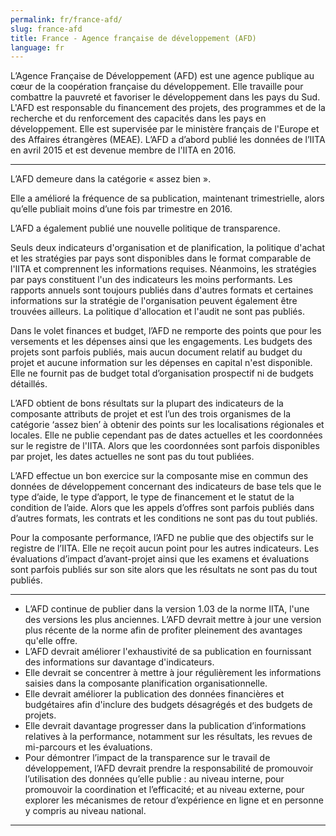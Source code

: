```yaml
---
permalink: fr/france-afd/
slug: france-afd
title: France - Agence française de développement (AFD)
language: fr
---
```


L’Agence Française de Développement (AFD) est une agence publique au cœur de la coopération française du développement. Elle travaille pour combattre la pauvreté et favoriser le développement dans les pays du Sud. L'AFD est responsable du financement des projets, des programmes et de la recherche et du renforcement des capacités dans les pays en développement. Elle est supervisée par le ministère français de l'Europe et des Affaires étrangères (MEAE). L’AFD a d’abord publié les données de l’IITA en avril 2015 et est devenue membre de l'IITA en 2016.

---

L’AFD demeure dans la catégorie « assez bien ».

Elle a amélioré la fréquence de sa publication, maintenant trimestrielle, alors qu’elle publiait moins d’une fois par trimestre en 2016.

L’AFD a également publié une nouvelle politique de transparence.

Seuls deux indicateurs d'organisation et de planification, la politique d'achat et les stratégies par pays sont disponibles dans le format comparable de l'IITA et comprennent les informations requises. Néanmoins, les stratégies par pays constituent l'un des indicateurs les moins performants. Les rapports annuels sont toujours publiés dans d'autres formats et certaines informations sur la stratégie de l'organisation peuvent également être trouvées ailleurs.  La politique d'allocation et l'audit ne sont pas publiés.

Dans le volet finances et budget, l’AFD ne remporte des points que pour les versements et les dépenses ainsi que les engagements. Les budgets des projets sont parfois publiés, mais aucun document relatif au budget du projet et aucune information sur les dépenses en capital n'est disponible. Elle ne fournit pas de budget total d’organisation prospectif ni de budgets détaillés.

L’AFD obtient de bons résultats sur la plupart des indicateurs de la composante attributs de projet et est l’un des trois organismes de la catégorie ‘assez bien’ à obtenir des points sur les localisations régionales et locales. Elle ne publie cependant pas de dates actuelles et les coordonnées sur le registre de l'IITA. Alors que les coordonnées sont parfois disponibles par projet, les dates actuelles ne sont pas du tout publiées.

L’AFD effectue un bon exercice sur la composante mise en commun des données de développement concernant des indicateurs de base tels que le type d’aide, le type d’apport, le type de financement et le statut de la condition de l’aide. Alors que les appels d’offres sont parfois publiés dans d’autres formats, les contrats et les conditions ne sont pas du tout publiés.

Pour la composante performance, l’AFD ne publie que des objectifs sur le registre de l’IITA. Elle ne reçoit aucun point pour les autres indicateurs. Les évaluations d’impact d’avant-projet ainsi que les examens et évaluations sont parfois publiés sur son site alors que les résultats ne sont pas du tout publiés.

---

 * L’AFD continue de publier dans la version 1.03 de la norme IITA, l'une des versions les plus anciennes. L’AFD devrait mettre à jour une version plus récente de la norme afin de profiter pleinement des avantages qu'elle offre.
 * L’AFD devrait améliorer l'exhaustivité de sa publication en fournissant des informations sur davantage d'indicateurs.
 * Elle devrait se concentrer à mettre à jour régulièrement les informations saisies dans la composante planification organisationnelle.
 * Elle devrait améliorer la publication des données financières et budgétaires afin d'inclure des budgets désagrégés et des budgets de projets.
 * Elle devrait davantage progresser dans la publication d’informations relatives à la performance, notamment sur les résultats, les revues de mi-parcours et les évaluations.
 * Pour démontrer l’impact de la transparence sur le travail de développement, l’AFD devrait prendre la responsabilité de promouvoir l’utilisation des données qu’elle publie : au niveau interne, pour promouvoir la coordination et l’efficacité; et au niveau externe, pour explorer les mécanismes de retour d’expérience en ligne et en personne y compris au niveau national.

---
